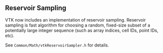 ## Reservoir Sampling

VTK now includes an implementation of reservoir sampling.
Reservoir sampling is fast algorithm for choosing a random,
fixed-size subset of a potentially large integer sequence
(such as array indices, cell IDs, point IDs, etc).

See `Common/Math/vtkReservoirSampler.h` for details.
